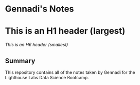 # Gennadi's Notes
# This is an H1 header (largest)
###### This is an H6 header (smallest)

## Summary 

This repository contains all of the notes taken by Gennadi for the Lighthouse Labs Data Science Bootcamp.